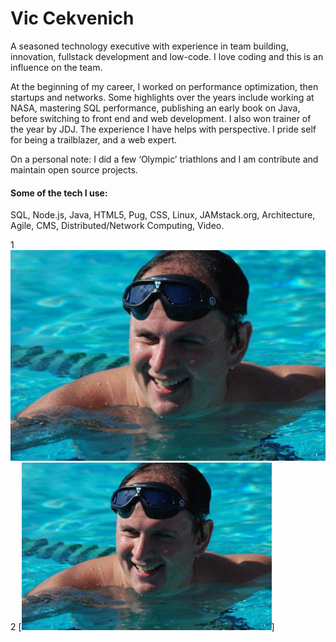 
# Vic Cekvenich

A seasoned technology executive with experience in team building, innovation, fullstack development and low-code. I love coding and this is an influence on the team.

At the beginning of my career, I worked on performance optimization, then startups
and networks. Some highlights over the years include working at NASA, mastering
SQL performance, publishing an early book on Java, before switching to front end
and web development. I also won trainer of the year by JDJ. The experience I have
helps with perspective. I pride self for being a trailblazer, and a web expert. 

On a personal note: I did a few ‘Olympic’ triathlons and I am contribute and maintain open source projects.

####  Some of the tech I use:
SQL, Node.js, Java, HTML5, Pug, CSS, Linux, JAMstack.org, Architecture, Agile, CMS, Distributed/Network Computing, Video.


1
![](vic.jpg)
2
[<img src="vic.jpg" width="400"/>]
